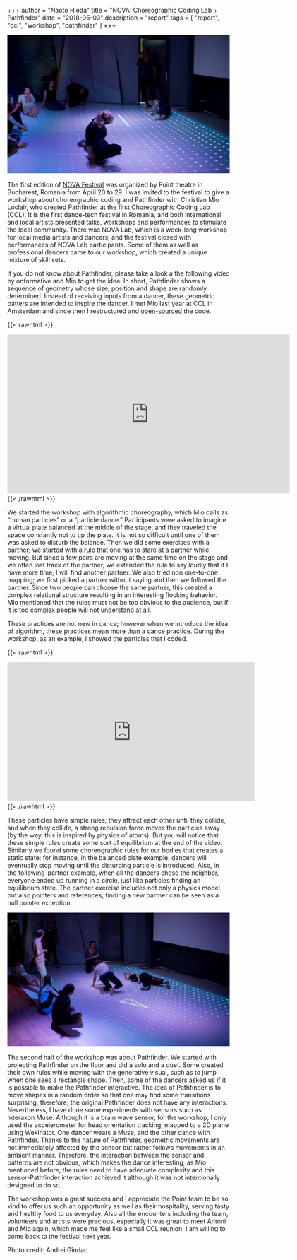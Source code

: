 +++
author = "Naoto Hieda"
title = "NOVA: Choreographic Coding Lab + Pathfinder"
date = "2018-05-03"
description = "report"
tags = [ "report", "ccl", "workshop", "pathfinder" ]
+++

![](/images/2018-05-03-ccl-pathfinder.jpg)

The first edition of [NOVA Festival](http://www.pointhub.ro/nova) was organized by Point theatre in Bucharest, Romania from April 20 to 29. I was invited to the festival to give a workshop about choreographic coding and Pathfinder with Christian Mio Loclair, who created Pathfinder at the first Choreographic Coding Lab (CCL). It is the first dance-tech festival in Romania, and both international and local artists presented talks, workshops and performances to stimulate the local community. There was NOVA Lab, which is a week-long workshop for local media artists and dancers, and the festival closed with performances of NOVA Lab participants. Some of them as well as professional dancers came to our workshop, which created a unique mixture of skill sets.

If you do not know about Pathfinder, please take a look a the following video by onformative and Mio to get the idea. In short, Pathfinder shows a sequence of geometry whose size, position and shape are randomly determined. Instead of receiving inputs from a dancer, these geometric patters are intended to inspire the dancer. I met Mio last year at CCL in Amsterdam and since then I restructured and [open-sourced](https://github.com/micuat/Pathrefinder) the code.

{{< rawhtml >}}
<iframe title="vimeo-player" src="https://player.vimeo.com/video/112040292" width="640" height="360" frameborder="0" allowfullscreen></iframe>
{{< /rawhtml >}}

We started the workshop with algorithmic choreography, which Mio calls as “human particles” or a “particle dance.” Participants were asked to imagine a virtual plate balanced at the middle of the stage, and they traveled the space constantly not to tip the plate. It is not so difficult until one of them was asked to disturb the balance. Then we did some exercises with a partner; we started with a rule that one has to stare at a partner while moving. But since a few pairs are moving at the same time on the stage and we often lost track of the partner, we extended the rule to say loudly that if I have more time, I will find another partner. We also tried non one-to-one mapping; we first picked a partner without saying and then we followed the partner. Since two people can choose the same partner, this created a complex relational structure resulting in an interesting flocking behavior. Mio mentioned that the rules must not be too obvious to the audience, but if it is too complex people will not understand at all.

These practices are not new in dance; however when we introduce the idea of algorithm, these practices mean more than a dance practice. During the workshop, as an example, I showed the particles that I coded.

{{< rawhtml >}}
<iframe width="560" height="315" src="https://www.youtube.com/embed/kLaub4aTmtM" frameborder="0" allow="accelerometer; autoplay; encrypted-media; gyroscope; picture-in-picture" allowfullscreen></iframe>
{{< /rawhtml >}}

These particles have simple rules; they attract each other until they collide, and when they collide, a strong repulsion force moves the particles away (by the way, this is inspired by physics of atoms). But you will notice that these simple rules create some sort of equilibrium at the end of the video. Similarly we found some choreographic rules for our bodies that creates a static state; for instance, in the balanced plate example, dancers will eventually stop moving until the disturbing particle is introduced. Also, in the following-partner example, when all the dancers chose the neighbor, everyone ended up running in a circle, just like particles finding an equilibrium state. The partner exercise includes not only a physics model but also pointers and references; finding a new partner can be seen as a null pointer exception.

![](/images/2018-05-03-ccl-pathfinder-2.jpg)

The second half of the workshop was about Pathfinder. We started with projecting Pathfinder on the floor and did a solo and a duet. Some created their own rules while moving with the generative visual, such as to jump when one sees a rectangle shape. Then, some of the dancers asked us if it is possible to make the Pathfinder interactive. The idea of Pathfinder is to move shapes in a random order so that one may find some transitions surprising; therefore, the original Pathfinder does not have any interactions. Nevertheless, I have done some experiments with sensors such as Interaxon Muse. Although it is a brain wave sensor, for the workshop, I only used the accelerometer for head orientation tracking, mapped to a 2D plane using Wekinator. One dancer wears a Muse, and the other dance with Pathfinder. Thanks to the nature of Pathfinder, geometric movements are not immediately affected by the sensor but rather follows movements in an ambient manner. Therefore, the interaction between the sensor and patterns are not obvious, which makes the dance interesting; as Mio mentioned before, the rules need to have adequate complexity and this sensor-Pathfinder interaction achieved it although it was not intentionally designed to do so.

The workshop was a great success and I appreciate the Point team to be so kind to offer us such an opportunity as well as their hospitality, serving tasty and healthy food to us everyday. Also all the encounters including the team, volunteers and artists were precious, especially it was great to meet Antoni and Mio again, which made me feel like a small CCL reunion. I am willing to come back to the festival next year.

Photo credit: Andrei Gîndac